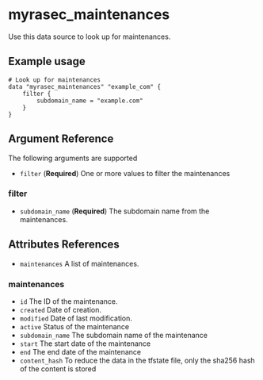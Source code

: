 # myrasec_maintenances

Use this data source to look up for maintenances.

## Example usage

```hcl
# Look up for maintenances
data "myrasec_maintenances" "example_com" {
    filter {
        subdomain_name = "example.com"
    }
}
```

## Argument Reference

The following arguments are supported

* `filter` (**Required**) One or more values to filter the maintenances

### filter
* `subdomain_name` (**Required**) The subdomain name from the maintenances.

## Attributes References
* `maintenances` A list of maintenances.

### maintenances
* `id` The ID of the maintenance.
* `created` Date of creation.
* `modified` Date of last modification.
* `active` Status of the maintenance
* `subdomain_name` The subdomain name of the maintenance
* `start` The start date of the maintenance
* `end` The end date of the maintenance
* `content_hash` To reduce the data in the tfstate file, only the sha256 hash of the content is stored